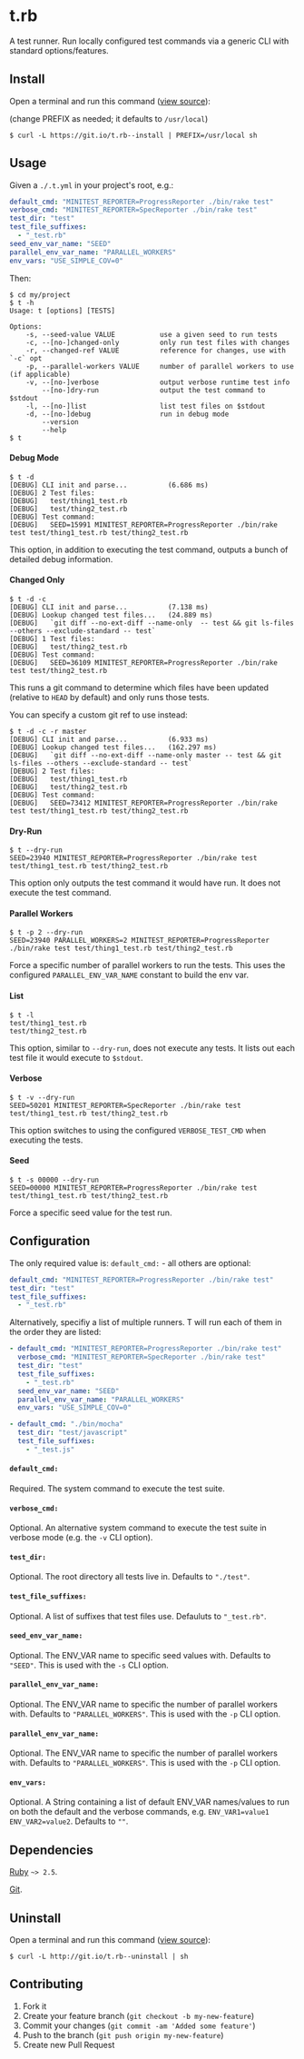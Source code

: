 # t.rb

A test runner. Run locally configured test commands via a generic CLI with standard options/features.

## Install

Open a terminal and run this command ([view source](https://git.io/t.rb--install)):

(change PREFIX as needed; it defaults to `/usr/local`)

```
$ curl -L https://git.io/t.rb--install | PREFIX=/usr/local sh
```

## Usage

Given a `./.t.yml` in your project's root, e.g.:

```yaml
default_cmd: "MINITEST_REPORTER=ProgressReporter ./bin/rake test"
verbose_cmd: "MINITEST_REPORTER=SpecReporter ./bin/rake test"
test_dir: "test"
test_file_suffixes:
  - "_test.rb"
seed_env_var_name: "SEED"
parallel_env_var_name: "PARALLEL_WORKERS"
env_vars: "USE_SIMPLE_COV=0"
```

Then:

```
$ cd my/project
$ t -h
Usage: t [options] [TESTS]

Options:
    -s, --seed-value VALUE           use a given seed to run tests
    -c, --[no-]changed-only          only run test files with changes
    -r, --changed-ref VALUE          reference for changes, use with `-c` opt
    -p, --parallel-workers VALUE     number of parallel workers to use (if applicable)
    -v, --[no-]verbose               output verbose runtime test info
        --[no-]dry-run               output the test command to $stdout
    -l, --[no-]list                  list test files on $stdout
    -d, --[no-]debug                 run in debug mode
        --version
        --help
$ t
```

#### Debug Mode

```
$ t -d
[DEBUG] CLI init and parse...          (6.686 ms)
[DEBUG] 2 Test files:
[DEBUG]   test/thing1_test.rb
[DEBUG]   test/thing2_test.rb
[DEBUG] Test command:
[DEBUG]   SEED=15991 MINITEST_REPORTER=ProgressReporter ./bin/rake test test/thing1_test.rb test/thing2_test.rb
```

This option, in addition to executing the test command, outputs a bunch of detailed debug information.

#### Changed Only

```
$ t -d -c
[DEBUG] CLI init and parse...          (7.138 ms)
[DEBUG] Lookup changed test files...   (24.889 ms)
[DEBUG]   `git diff --no-ext-diff --name-only  -- test && git ls-files --others --exclude-standard -- test`
[DEBUG] 1 Test files:
[DEBUG]   test/thing2_test.rb
[DEBUG] Test command:
[DEBUG]   SEED=36109 MINITEST_REPORTER=ProgressReporter ./bin/rake test test/thing2_test.rb
```

This runs a git command to determine which files have been updated (relative to `HEAD` by default) and only runs those tests.

You can specify a custom git ref to use instead:

```
$ t -d -c -r master
[DEBUG] CLI init and parse...          (6.933 ms)
[DEBUG] Lookup changed test files...   (162.297 ms)
[DEBUG]   `git diff --no-ext-diff --name-only master -- test && git ls-files --others --exclude-standard -- test`
[DEBUG] 2 Test files:
[DEBUG]   test/thing1_test.rb
[DEBUG]   test/thing2_test.rb
[DEBUG] Test command:
[DEBUG]   SEED=73412 MINITEST_REPORTER=ProgressReporter ./bin/rake test test/thing1_test.rb test/thing2_test.rb
```

#### Dry-Run

```
$ t --dry-run
SEED=23940 MINITEST_REPORTER=ProgressReporter ./bin/rake test test/thing1_test.rb test/thing2_test.rb
```

This option only outputs the test command it would have run.  It does not execute the test command.

#### Parallel Workers

```
$ t -p 2 --dry-run
SEED=23940 PARALLEL_WORKERS=2 MINITEST_REPORTER=ProgressReporter ./bin/rake test test/thing1_test.rb test/thing2_test.rb
```

Force a specific number of parallel workers to run the tests. This uses the configured `PARALLEL_ENV_VAR_NAME` constant to build the env var.

#### List

```
$ t -l
test/thing1_test.rb
test/thing2_test.rb
```

This option, similar to `--dry-run`, does not execute any tests.  It lists out each test file it would execute to `$stdout`.

#### Verbose

```
$ t -v --dry-run
SEED=50201 MINITEST_REPORTER=SpecReporter ./bin/rake test test/thing1_test.rb test/thing2_test.rb
```

This option switches to using the configured `VERBOSE_TEST_CMD` when executing the tests.

#### Seed

```
$ t -s 00000 --dry-run
SEED=00000 MINITEST_REPORTER=ProgressReporter ./bin/rake test test/thing1_test.rb test/thing2_test.rb
```

Force a specific seed value for the test run.

## Configuration

The only required value is: `default_cmd:` - all others are optional:

```yaml
default_cmd: "MINITEST_REPORTER=ProgressReporter ./bin/rake test"
test_dir: "test"
test_file_suffixes:
  - "_test.rb"
```

Alternatively, specifiy a list of multiple runners. T will run each of them in the order they are listed:

```yaml
- default_cmd: "MINITEST_REPORTER=ProgressReporter ./bin/rake test"
  verbose_cmd: "MINITEST_REPORTER=SpecReporter ./bin/rake test"
  test_dir: "test"
  test_file_suffixes:
    - "_test.rb"
  seed_env_var_name: "SEED"
  parallel_env_var_name: "PARALLEL_WORKERS"
  env_vars: "USE_SIMPLE_COV=0"

- default_cmd: "./bin/mocha"
  test_dir: "test/javascript"
  test_file_suffixes:
    - "_test.js"
```

#### `default_cmd:`

Required. The system command to execute the test suite.

#### `verbose_cmd:`

Optional. An alternative system command to execute the test suite in verbose mode (e.g. the `-v` CLI option).

#### `test_dir:`

Optional. The root directory all tests live in. Defaults to `"./test"`.

#### `test_file_suffixes:`

Optional. A list of suffixes that test files use. Defauluts to `"_test.rb"`.

#### `seed_env_var_name:`

Optional. The ENV_VAR name to specific seed values with. Defaults to `"SEED"`. This is used with the `-s` CLI option.

#### `parallel_env_var_name:`

Optional. The ENV_VAR name to specific the number of parallel workers with. Defaults to `"PARALLEL_WORKERS"`. This is used with the `-p` CLI option.

#### `parallel_env_var_name:`

Optional. The ENV_VAR name to specific the number of parallel workers with. Defaults to `"PARALLEL_WORKERS"`. This is used with the `-p` CLI option.

#### `env_vars:`

Optional. A String containing a list of default ENV_VAR names/values to run on both the default and the verbose commands, e.g. `ENV_VAR1=value1 ENV_VAR2=value2`. Defaults to `""`.

## Dependencies

[Ruby](https://www.ruby-lang.org/) `~> 2.5`.

[Git](https://git-scm.com/).

## Uninstall

Open a terminal and run this command ([view source](http://git.io/t.rb--uninstall)):

```
$ curl -L http://git.io/t.rb--uninstall | sh
```

## Contributing

1. Fork it
2. Create your feature branch (`git checkout -b my-new-feature`)
3. Commit your changes (`git commit -am 'Added some feature'`)
4. Push to the branch (`git push origin my-new-feature`)
5. Create new Pull Request
